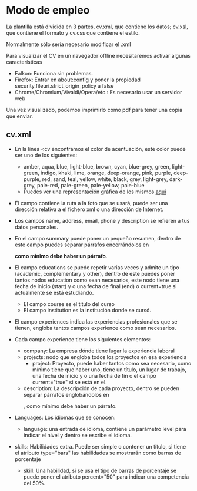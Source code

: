 # Modo de empleo

La plantilla está dividida en 3 partes, cv.xml, que contiene los datos; cv.xsl, que contiene el formato y cv.css que contiene el estilo.
  
Normalmente sólo sería necesario modificar el .xml

Para visualizar el CV en un navegador offline necesitaremos activar algunas características

* Falkon: Funciona sin problemas.
* Firefox: Entrar en about:config y poner la propiedad security.fileuri.strict_origin_policy a false
* Chrome/Chromium/Vivaldi/Opera/etc.: Es necesario usar un servidor web

Una vez visualizado, podemos imprimirlo como pdf para tener una copia que enviar.

## cv.xml

* En la línea <cv encontramos el color de acentuación, este color puede ser uno de los siguientes:

    - amber, aqua, blue, light-blue, brown, cyan, blue-grey, green, light-green, indigo, khaki, lime, orange, deep-orange, pink, purple, deep-purple, red, sand, teal, yellow, white, black, grey, light-grey, dark-grey, pale-red, pale-green, pale-yellow, pale-blue
    - Puedes ver una representación gráfica de los mismos [aquí](https://www.w3schools.com/w3css/w3css_colors.asp)

* El campo <photo> contiene la ruta a la foto que se usará, puede ser una dirección relativa a el fichero xml o una dirección de Internet.

* Los campos name, address, email, phone y description se refieren a tus datos personales.

* En el campo summary puede poner un pequeño resumen, dentro de este campo puedes separar párrafos encerrándolos en <p></p> **como mínimo debe haber un párrafo**.

* El campo educations se puede repetir varias veces y admite un tipo (academic, complementary y other), dentro de este puedes poner tantos nodos education como sean necesarios, este nodo tiene una fecha de inicio (start) y o una fecha de final (end) o current=true si actualmente se está estudiando.

    - El campo course es el título del curso
    - El campo institution es la institución donde se cursó.


* El campo experiences indica las experiencias profesionales que se tienen, engloba tantos campos experience como sean necesarios.

* Cada campo experience tiene los siguientes elementos:
    - company: La empresa dónde tiene lugar la experiencia laboral
    - projects: nodo que engloba todos los proyectos en esa experiencia
        + project: Proyecto, puede haber tantos como sea necesario, como mínimo tiene que haber uno, tiene un título, un lugar de trabajo, una fecha de inicio y o una fecha de fin o el campo current="true" si se está en el.
	+ description: La descripción de cada proyecto, dentro se pueden separar párrafos englobándolos en <p></p>, como mínimo debe haber un párrafo.

* Languages: Los idiomas que se conocen:
    - language: una entrada de idioma, contiene un parámetro level para indicar el nivel y dentro se escribe el idioma.

* skills: Habilidades extra. Puede ser simple o contener un título, si tiene el atributo type="bars" las habilidades se mostrarán como barras de porcentaje
    - skill: Una habilidad, si se usa el tipo de barras de porcentaje se puede poner el atributo percent="50" para indicar una competencia del 50%.